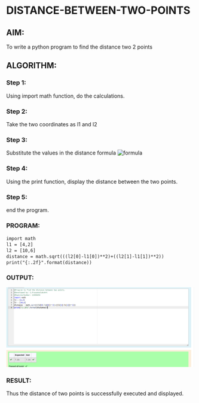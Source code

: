 # DISTANCE-BETWEEN-TWO-POINTS

## AIM:
To write a python program to find the distance two 2 points

## ALGORITHM:
### Step 1: 
Using import math function, do the calculations.
### Step 2: 
Take the two coordinates as l1 and l2
### Step 3: 
Substitute the values in the distance formula  ![formula](/formula.jpg)
### Step 4: 
Using the print function, display the distance between the two points.
### Step 5: 
end the program.

### PROGRAM:
```
import math
l1 = [4,2]
l2 = [10,6]
distance = math.sqrt(((l2[0]-l1[0])**2)+((l2[1]-l1[1])**2))
print("{:.2f}".format(distance))
```

### OUTPUT:
![OUTPUT](./images/distance.png)

### RESULT:
Thus the distance of two points is successfully executed and displayed.